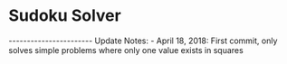 <h1>Sudoku Solver</h1>
-----------------------
Update Notes:
- April 18, 2018: First commit, only solves simple problems where only one value exists in squares
